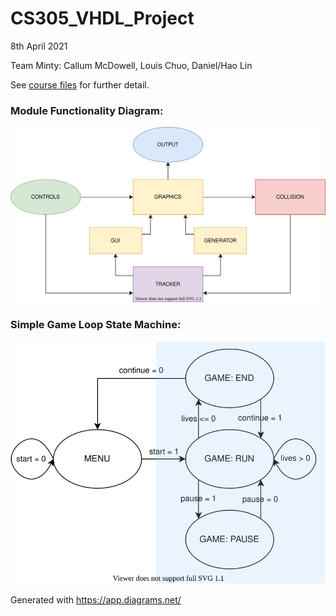 # CS305_VHDL_Project
8th April 2021

Team Minty: Callum McDowell, Louis Chuo, Daniel/Hao Lin

See [course files](https://canvas.auckland.ac.nz/courses/60541/files/folder/MiniProject?) for further detail.

### Module Functionality Diagram:
![block diagram](./Resources/Game_Console_Block_Diagram.svg)

### Simple Game Loop State Machine:
![state machine](./Resources/Simple_Game_Loop_State_Machine.svg)

Generated with https://app.diagrams.net/